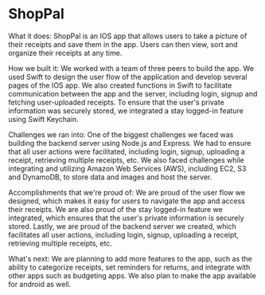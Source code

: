 # ShopPal

What it does: 
ShopPal is an IOS app that allows users to take a picture of their receipts and save them in the app. Users can then view, sort and organize their receipts at any time.

How we built it: 
We worked with a team of three peers to build the app. We used Swift to design the user flow of the application and develop several pages of the IOS app. We also created functions in Swift to facilitate communication between the app and the server, including login, signup and fetching user-uploaded receipts. To ensure that the user's private information was securely stored, we integrated a stay logged-in feature using Swift Keychain.

Challenges we ran into: 
One of the biggest challenges we faced was building the backend server using Node.js and Express. We had to ensure that all user actions were facilitated, including login, signup, uploading a receipt, retrieving multiple receipts, etc. We also faced challenges while integrating and utilizing Amazon Web Services (AWS), including EC2, S3 and DynamoDB, to store data and images and host the server.

Accomplishments that we're proud of: 
We are proud of the user flow we designed, which makes it easy for users to navigate the app and access their receipts. We are also proud of the stay logged-in feature we integrated, which ensures that the user's private information is securely stored. Lastly, we are proud of the backend server we created, which facilitates all user actions, including login, signup, uploading a receipt, retrieving multiple receipts, etc.

What's next: 
We are planning to add more features to the app, such as the ability to categorize receipts, set reminders for returns, and integrate with other apps such as budgeting apps. We also plan to make the app available for android as well.
